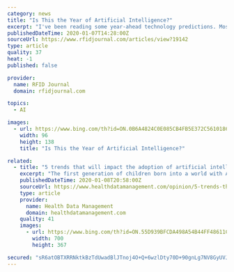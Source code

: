 ```yaml
---
category: news
title: "Is This the Year of Artificial Intelligence?"
excerpt: "I've been reading some year-ahead technology predictions. Most, if not all of them, suggest that artificial intelligence (AI) applications should be high on every company's radar. Automation seems to be a key buzzword for 2020, but it's related in a sense to AI. That is, computers will automate some decision-making tasks, and data will go from ..."
publishedDateTime: 2020-01-07T14:28:00Z
sourceUrl: https://www.rfidjournal.com/articles/view?19142
type: article
quality: 37
heat: -1
published: false

provider:
  name: RFID Journal
  domain: rfidjournal.com

topics:
  - AI

images:
  - url: https://www.bing.com/th?id=ON.0B6A4824C0E085CB4FB5E372C5610186
    width: 96
    height: 138
    title: "Is This the Year of Artificial Intelligence?"

related:
  - title: "5 trends that will impact the adoption of artificial intelligence"
    excerpt: "The first generation of children born into a world with AI will necessitate a code of ethics for AI products Children born since 2010 make up the first generation of people who will have AI in their lives since birth. Yet, because many children will begin using AI-powered toys, programs, and educational software long before they develop ..."
    publishedDateTime: 2020-01-08T20:58:00Z
    sourceUrl: https://www.healthdatamanagement.com/opinion/5-trends-that-will-impact-the-adoption-of-artificial-intelligence
    type: article
    provider:
      name: Health Data Management
      domain: healthdatamanagement.com
    quality: 41
    images:
      - url: https://www.bing.com/th?id=ON.55D939BFCDA498A54B44FF48611C5D3C
        width: 700
        height: 367

secured: "sR6atOBTXRRNktkBzTdUwadBlJTnoj4O+Q+6wzlDty70D+90gnLg7NV8GyUVJ5n/3+V88K5dIhSJpE4GSBQk3FjkyNpf23ZDJedUuQEtQdsxbm6oBXDyaUn/Pgqzj/L/O/Fs8n1MocH+iSVztAMY2+LZPJ5xAuMigKlQaNjVGMSK840F0AGEmzqa2RQGECLLr8H4a+LtWf3TmPtrJtTKPgmNGZZz0o+Tm6h3Afioc4dNzOa6kA3YKm1Fl4Qgk4c8WELM4FsOr1/2GTpIgr8aSg==;J/CXLlaJQQOr8/hE9u4Gxw=="
---
```


